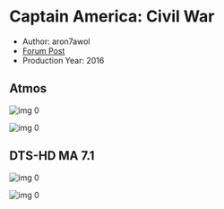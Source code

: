 # Captain America: Civil War

* Author: aron7awol
* [Forum Post](https://www.avsforum.com/threads/bass-eq-for-filtered-movies.2995212/post-56778304)
* Production Year: 2016

## Atmos

![img 0](https://i.imgur.com/N57VFGT.jpg)

![img 0](https://i.imgur.com/yYpcOgA.jpg)

## DTS-HD MA 7.1

![img 0](https://fanart.tv/fanart/movies/271110/moviethumb/captain-america-civil-war-57c5f420143b2.jpg)

![img 0](https://i.imgur.com/PPqQFg3.png)

